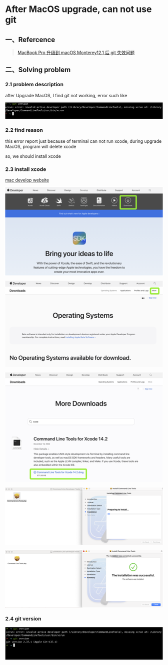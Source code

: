 # After MacOS upgrade, can not use git

## 一、Refercence

> [MacBook Pro 升级到 macOS Monterey12.1 后 git 失效问题](https://juejin.cn/post/7055179978098343972)

## 二、Solving problem

### 2.1 problem description

after Upgrade MacOS, I find git not working, error such like

![git version error](https://github.com/Kua-Fu/blog-book-images/blob/main/basic/mac/git-version.png?raw=true)

### 2.2 find reason

this error report just because of terminal can not run xcode, during upgrade MacOS, program will delete xcode

so, we should install xcode

### 2.3 install xcode

[mac develop website](https://developer.apple.com/)


![download](https://github.com/Kua-Fu/blog-book-images/blob/main/basic/mac/mac-download.png?raw=true)

![download-more](https://github.com/Kua-Fu/blog-book-images/blob/main/basic/mac/mac-download-more.png?raw=true)

![download-xcode](https://github.com/Kua-Fu/blog-book-images/blob/main/basic/mac/mac-download-xcode.png?raw=true)

![install-xcode](https://github.com/Kua-Fu/blog-book-images/blob/main/basic/mac/xcode-install.png?raw=true)

![xcode-success](https://github.com/Kua-Fu/blog-book-images/blob/main/basic/mac/mac-download-success.png?raw=true)

### 2.4 git version

![git version](https://github.com/Kua-Fu/blog-book-images/blob/main/basic/mac/git-version-success.png?raw=true)

